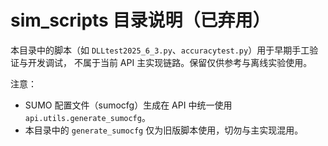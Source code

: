 # sim_scripts 目录说明（已弃用）

本目录中的脚本（如 `DLLtest2025_6_3.py`、`accuracytest.py`）用于早期手工验证与开发调试，
不属于当前 API 主实现链路。保留仅供参考与离线实验使用。

注意：
- SUMO 配置文件（sumocfg）生成在 API 中统一使用 `api.utils.generate_sumocfg`。
- 本目录中的 `generate_sumocfg` 仅为旧版脚本使用，切勿与主实现混用。


